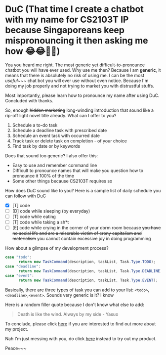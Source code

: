 # DuC (That time I create a chatbot with my name for CS2103T IP because Singaporeans keep mispronouncing it then asking me how  :joy::joy::thinking::vomiting_face:)

Yea you heard me right. The most generic yet difficult-to-pronounce chatbot you will have ever used. Why use me then?
Because I am **generic**, it means that there is absolutely no risk of using me. I can be the most _useful~~~_ chat bot you will ever use without even notice. Because I'm doing my job properly and not trying to market you with distrustful stuffs.

Most importantly, please learn how to pronounce my name after using DuC. Concluded with thanks.

So, enough ~~hidden marketing~~ long-winding introduction that sound like a rip-off light novel title already. What can I offer to you?

1. Schedule a to-do task
2. Schedule a deadline task with prescribed date
3. Schedule an event task with occurred date
4. Track task or delete task on completion - of your choice
5. Find task by date or by keywords

Does that sound too generic? I also offer this:
* Easy to use and remember command line
* Difficult to pronounce names that will make you question how to pronounce it 100% of the time
* Some other things because CS2103T requires so

How does DuC sound like to you? Here is a sample list of daily schedule you can follow with DuC
- [x] [T] code
- [ ] [D] code while sleeping (by everyday)
- [ ] [T] code while eating
- [ ] [T] code while taking a sh*t
- [ ] [E] code while crying in the corner of your dorm room because ~~you have no social life and are a miserable victim of crony capitalism and materialism~~ you cannot contain excessive joy in doing programming

How about a glimpse of my development process?
``` java
case "todo":
      return new TaskCommand(description, taskList, Task.Type.TODO);
case "deadline":
      return new TaskCommand(description, taskList, Task.Type.DEADLINE);
case "event":
      return new TaskCommand(description, taskList, Task.Type.EVENT);
```

Basically, there are three types of task you can add to your list:
`<todo>`,`<deadline>`,`<event>`. Sounds very generic is it? I know

Here is a random filler quote because I don't know what else to add:
> Death is like the wind. Always by my side - Yasuo

To conclude, please click [here](https://www.youtube.com/watch?v=dQw4w9WgXcQ) if you are interested to find out more about my project. 

Nah I'm just messing with you, do click [here](https://github.com/hmanhduc2k/ip/releases/download/v01/DuC-1.0-all.jar) instead to try out my product.

Peace~~~
